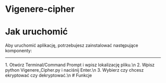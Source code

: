 # <H1>Vigenere-cipher</H1>

# Jak uruchomić
Aby uruchomić aplikację, potrzebujesz zainstalować następujące komponenty:
<hr>
1. Otwórz Terminal/Command Prompt i wpisz lokalizację pliku.\n
2. Wpisz python Vigenere_Cipher.py i naciśnij Enter.\n
3. Wybierz czy chcesz ekryptować czy dekryptować.\n
# Funkcje

